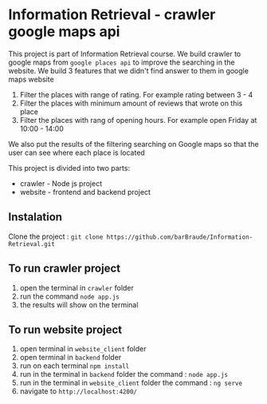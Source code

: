 # Information Retrieval - crawler google maps api

This project is part of Information Retrieval course.
We build crawler to google  maps from `google places api` to improve the searching in the website.
We build 3 features that we didn't find answer to them in google maps website 

1. Filter the places with range of rating. For example rating between 3 - 4
2. Filter the places with minimum amount of reviews that wrote on this place
3. Filter the places with rang of opening hours. For example open Friday at 10:00 - 14:00

We also put the results of the filtering searching on Google maps so that the user can see where each place is located

This project is divided into two parts:

* crawler - Node js project
* website - frontend and backend project


## Instalation
Clone the project : `git clone https://github.com/barBraude/Information-Retrieval.git`

## To run crawler project

1. open the terminal in `crawler` folder
2. run the command  `node app.js`
3. the results will show on the terminal

## To run website project

1. open terminal in `website_client` folder 
2. open terminal in `backend` folder
3. run on each terminal `npm install`
4. run in the terminal in `backend` folder the command : `node app.js`
5. run in the terminal in `website_client` folder the command : `ng serve`
6. navigate to `http://localhost:4200/`


